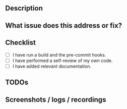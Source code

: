 ## Description
<!-- A few sentences describing the overall goals of the pull request's commits -->


## What issue does this address or fix?
<!-- Jira issue code (e.g. TB-1) -->


## Checklist

- [ ] I have run a build and the pre-commit hooks.
- [ ] I have performed a self-review of my own code.
- [ ] I have added relevant documentation.

## TODOs
<!-- Uncomment below to add any outstanding TODOs. -->
<!-- - [ ] TODO 1 -->

## Screenshots / logs / recordings
<!-- Add here any screenshots, logs or recordings to support this PR. -->
